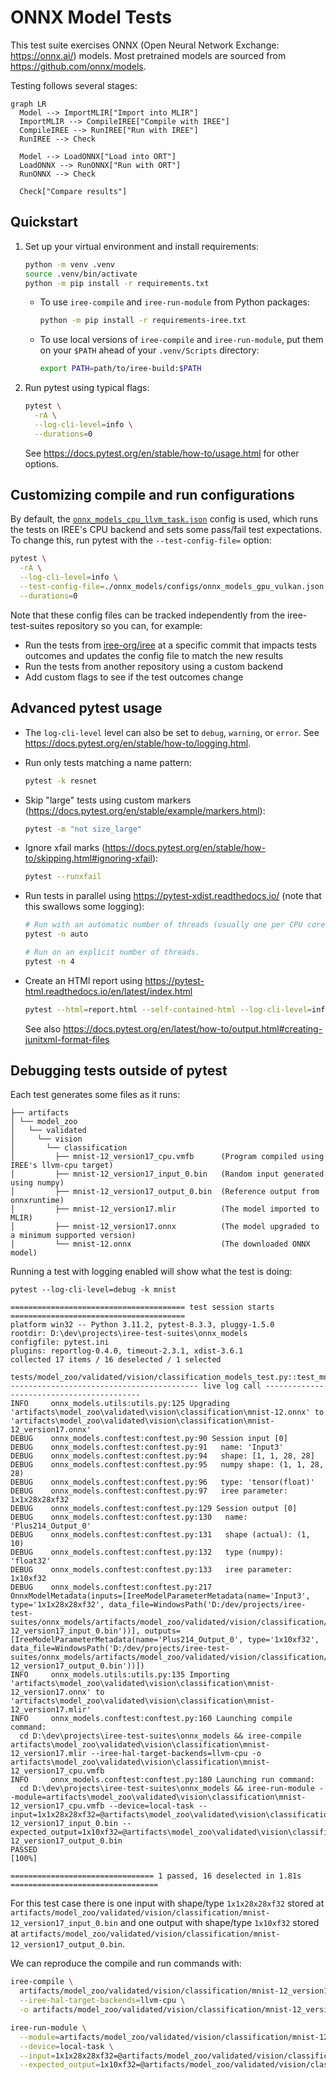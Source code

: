 # ONNX Model Tests

This test suite exercises ONNX (Open Neural Network Exchange: https://onnx.ai/)
models. Most pretrained models are sourced from https://github.com/onnx/models.

Testing follows several stages:

```mermaid
graph LR
  Model --> ImportMLIR["Import into MLIR"]
  ImportMLIR --> CompileIREE["Compile with IREE"]
  CompileIREE --> RunIREE["Run with IREE"]
  RunIREE --> Check

  Model --> LoadONNX["Load into ORT"]
  LoadONNX --> RunONNX["Run with ORT"]
  RunONNX --> Check

  Check["Compare results"]
```

## Quickstart

1. Set up your virtual environment and install requirements:

    ```bash
    python -m venv .venv
    source .venv/bin/activate
    python -m pip install -r requirements.txt
    ```

    * To use `iree-compile` and `iree-run-module` from Python packages:

        ```bash
        python -m pip install -r requirements-iree.txt
        ```

    * To use local versions of `iree-compile` and `iree-run-module`, put them on
      your `$PATH` ahead of your `.venv/Scripts` directory:

        ```bash
        export PATH=path/to/iree-build:$PATH
        ```

2. Run pytest using typical flags:

    ```bash
    pytest \
      -rA \
      --log-cli-level=info \
      --durations=0
    ```

    See https://docs.pytest.org/en/stable/how-to/usage.html for other options.

## Customizing compile and run configurations

By default, the
[`onnx_models_cpu_llvm_task.json`](./configs/onnx_models_cpu_llvm_task.json)
config is used, which runs the tests on IREE's CPU backend and sets some
pass/fail test expectations. To change this, run pytest with the
`--test-config-file=` option:

```bash
pytest \
  -rA \
  --log-cli-level=info \
  --test-config-file=./onnx_models/configs/onnx_models_gpu_vulkan.json \
  --durations=0
```

Note that these config files can be tracked independently from the
iree-test-suites repository so you can, for example:

* Run the tests from [iree-org/iree](https://github.com/iree-org/iree) at a
  specific commit that impacts tests outcomes and updates the config file to
  match the new results
* Run the tests from another repository using a custom backend
* Add custom flags to see if the test outcomes change

## Advanced pytest usage

* The `log-cli-level` level can also be set to `debug`, `warning`, or `error`.
  See https://docs.pytest.org/en/stable/how-to/logging.html.
* Run only tests matching a name pattern:

    ```bash
    pytest -k resnet
    ```

* Skip "large" tests using custom markers
  (https://docs.pytest.org/en/stable/example/markers.html):

    ```bash
    pytest -m "not size_large"
    ```

* Ignore xfail marks
  (https://docs.pytest.org/en/stable/how-to/skipping.html#ignoring-xfail):

    ```bash
    pytest --runxfail
    ```

* Run tests in parallel using https://pytest-xdist.readthedocs.io/
  (note that this swallows some logging):

    ```bash
    # Run with an automatic number of threads (usually one per CPU core).
    pytest -n auto

    # Run on an explicit number of threads.
    pytest -n 4
    ```

* Create an HTMl report using https://pytest-html.readthedocs.io/en/latest/index.html

    ```bash
    pytest --html=report.html --self-contained-html --log-cli-level=info
    ```

    See also
    https://docs.pytest.org/en/latest/how-to/output.html#creating-junitxml-format-files

## Debugging tests outside of pytest

Each test generates some files as it runs:

```text
├── artifacts
│ └── model_zoo
│   └── validated
│     └── vision
│       └── classification
│         ├── mnist-12_version17_cpu.vmfb      (Program compiled using IREE's llvm-cpu target)
│         ├── mnist-12_version17_input_0.bin   (Random input generated using numpy)
│         ├── mnist-12_version17_output_0.bin  (Reference output from onnxruntime)
│         ├── mnist-12_version17.mlir          (The model imported to MLIR)
│         ├── mnist-12_version17.onnx          (The model upgraded to a minimum supported version)
│         └── mnist-12.onnx                    (The downloaded ONNX model)
```

Running a test with logging enabled will show what the test is doing:

```console
pytest --log-cli-level=debug -k mnist

======================================= test session starts =======================================
platform win32 -- Python 3.11.2, pytest-8.3.3, pluggy-1.5.0
rootdir: D:\dev\projects\iree-test-suites\onnx_models
configfile: pytest.ini
plugins: reportlog-0.4.0, timeout-2.3.1, xdist-3.6.1
collected 17 items / 16 deselected / 1 selected

tests/model_zoo/validated/vision/classification_models_test.py::test_mnist
------------------------------------------ live log call ------------------------------------------
INFO     onnx_models.utils:utils.py:125 Upgrading 'artifacts\model_zoo\validated\vision\classification\mnist-12.onnx' to 'artifacts\model_zoo\validated\vision\classification\mnist-12_version17.onnx'
DEBUG    onnx_models.conftest:conftest.py:90 Session input [0]
DEBUG    onnx_models.conftest:conftest.py:91   name: 'Input3'
DEBUG    onnx_models.conftest:conftest.py:94   shape: [1, 1, 28, 28]
DEBUG    onnx_models.conftest:conftest.py:95   numpy shape: (1, 1, 28, 28)
DEBUG    onnx_models.conftest:conftest.py:96   type: 'tensor(float)'
DEBUG    onnx_models.conftest:conftest.py:97   iree parameter: 1x1x28x28xf32
DEBUG    onnx_models.conftest:conftest.py:129 Session output [0]
DEBUG    onnx_models.conftest:conftest.py:130   name: 'Plus214_Output_0'
DEBUG    onnx_models.conftest:conftest.py:131   shape (actual): (1, 10)
DEBUG    onnx_models.conftest:conftest.py:132   type (numpy): 'float32'
DEBUG    onnx_models.conftest:conftest.py:133   iree parameter: 1x10xf32
DEBUG    onnx_models.conftest:conftest.py:217 OnnxModelMetadata(inputs=[IreeModelParameterMetadata(name='Input3', type='1x1x28x28xf32', data_file=WindowsPath('D:/dev/projects/iree-test-suites/onnx_models/artifacts/model_zoo/validated/vision/classification/mnist-12_version17_input_0.bin'))], outputs=[IreeModelParameterMetadata(name='Plus214_Output_0', type='1x10xf32', data_file=WindowsPath('D:/dev/projects/iree-test-suites/onnx_models/artifacts/model_zoo/validated/vision/classification/mnist-12_version17_output_0.bin'))])
INFO     onnx_models.utils:utils.py:135 Importing 'artifacts\model_zoo\validated\vision\classification\mnist-12_version17.onnx' to 'artifacts\model_zoo\validated\vision\classification\mnist-12_version17.mlir'
INFO     onnx_models.conftest:conftest.py:160 Launching compile command:
  cd D:\dev\projects\iree-test-suites\onnx_models && iree-compile artifacts\model_zoo\validated\vision\classification\mnist-12_version17.mlir --iree-hal-target-backends=llvm-cpu -o artifacts\model_zoo\validated\vision\classification\mnist-12_version17_cpu.vmfb
INFO     onnx_models.conftest:conftest.py:180 Launching run command:
  cd D:\dev\projects\iree-test-suites\onnx_models && iree-run-module --module=artifacts\model_zoo\validated\vision\classification\mnist-12_version17_cpu.vmfb --device=local-task --input=1x1x28x28xf32=@artifacts\model_zoo\validated\vision\classification\mnist-12_version17_input_0.bin --expected_output=1x10xf32=@artifacts\model_zoo\validated\vision\classification\mnist-12_version17_output_0.bin
PASSED                                                                                       [100%]

================================ 1 passed, 16 deselected in 1.81s =================================
```

For this test case there is one input with shape/type `1x1x28x28xf32` stored at
`artifacts/model_zoo/validated/vision/classification/mnist-12_version17_input_0.bin` and one output
with shape/type `1x10xf32` stored at
`artifacts/model_zoo/validated/vision/classification/mnist-12_version17_output_0.bin`.

We can reproduce the compile and run commands with:

```bash
iree-compile \
  artifacts/model_zoo/validated/vision/classification/mnist-12_version17.mlir \
  --iree-hal-target-backends=llvm-cpu \
  -o artifacts/model_zoo/validated/vision/classification/mnist-12_version17_cpu.vmfb

iree-run-module \
  --module=artifacts/model_zoo/validated/vision/classification/mnist-12_version17_cpu.vmfb \
  --device=local-task \
  --input=1x1x28x28xf32=@artifacts/model_zoo/validated/vision/classification/mnist-12_version17_input_0.bin \
  --expected_output=1x10xf32=@artifacts/model_zoo/validated/vision/classification/mnist-12_version17_output_0.bin
```
